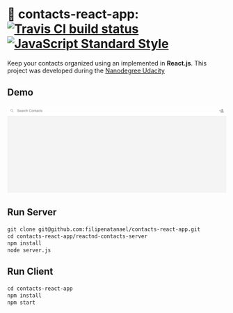 # :book: contacts-react-app:  [![Travis CI build status](https://img.shields.io/travis/muan/emojilib.svg?style=flat-square)](https://travis-ci.org/muan/emojilib) [![JavaScript Standard Style](https://img.shields.io/badge/code%20style-standard-brightgreen.svg?style=flat-square&colorB=f1d04a)](https://github.com/feross/standard)

Keep your contacts organized using an implemented in **React.js**.
This project was developed during the [Nanodegree Udacity](https://br.udacity.com/course/react-nanodegree--nd019)

## Demo
![](https://raw.githubusercontent.com/filipenatanael/images-in-readme/master/contacts-react-app/demo.gif)

## Run Server
```
git clone git@github.com:filipenatanael/contacts-react-app.git
cd contacts-react-app/reactnd-contacts-server
npm install
node server.js
```

## Run Client
```
cd contacts-react-app
npm install
npm start
```
